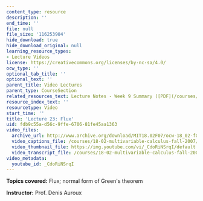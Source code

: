 ```yaml
---
content_type: resource
description: ''
end_time: ''
file: null
file_size: '116253904'
hide_download: true
hide_download_original: null
learning_resource_types:
- Lecture Videos
license: https://creativecommons.org/licenses/by-nc-sa/4.0/
ocw_type: ''
optional_tab_title: ''
optional_text: ''
parent_title: Video Lectures
parent_type: CourseSection
related_resources_text: Lecture Notes - Week 9 Summary ([PDF](/courses/18-02-multivariable-calculus-fall-2007/resources/lec_week9))
resource_index_text: ''
resourcetype: Video
start_time: ''
title: 'Lecture 23: Flux'
uid: fdb9c55a-d56c-9ffe-6706-81fe45aa1363
video_files:
  archive_url: http://www.archive.org/download/MIT18.02F07/ocw-18_02-f07-lec23_300k.mp4
  video_captions_file: /courses/18-02-multivariable-calculus-fall-2007/d55f2d21e6be5ecb91deca06dce274d6_CdoRiNSrqI.vtt
  video_thumbnail_file: https://img.youtube.com/vi/_CdoRiNSrqI/default.jpg
  video_transcript_file: /courses/18-02-multivariable-calculus-fall-2007/6b140b816031bd21d6fad9651f650c93_CdoRiNSrqI.pdf
video_metadata:
  youtube_id: _CdoRiNSrqI
---
```


**Topics covered:** Flux; normal form of Green's theorem

**Instructor:** Prof. Denis Auroux

